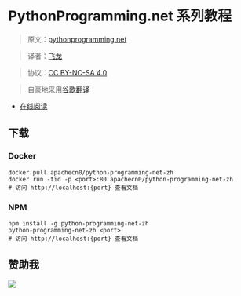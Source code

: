 # PythonProgramming.net 系列教程

> 原文：[pythonprogramming.net](https://pythonprogramming.net)

> 译者：[飞龙](https://github.com/)

> 协议：[CC BY-NC-SA 4.0](http://creativecommons.org/licenses/by-nc-sa/4.0/)

> 自豪地采用[谷歌翻译](https://translate.google.cn/)

+   [在线阅读](http://pypn.apachecn.org)
## 下载

### Docker

```
docker pull apachecn0/python-programming-net-zh
docker run -tid -p <port>:80 apachecn0/python-programming-net-zh
# 访问 http://localhost:{port} 查看文档
```

### NPM

```
npm install -g python-programming-net-zh
python-programming-net-zh <port>
# 访问 http://localhost:{port} 查看文档
```

## 赞助我

![](http://ww1.sinaimg.cn/large/841aea59ly1fx0qnvulnjj2074074747.jpg)